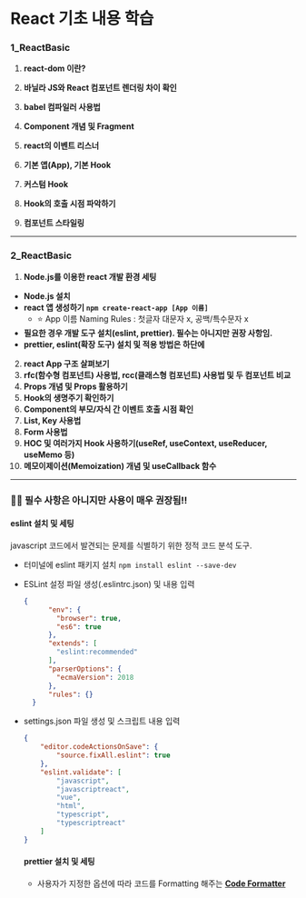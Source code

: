 # React 기초 내용 학습

### 1_ReactBasic
1. **react-dom 이란?**
2. **바닐라 JS와 React 컴포넌트 렌더링 차이 확인**
3. **babel 컴파일러 사용법**
4. **Component 개념 및 Fragment**
5. **react의 이벤트 리스너**

6. **기본 앱(App), 기본 Hook**
7. **커스텀 Hook**
8. **Hook의 호출 시점 파악하기**
9. **컴포넌트 스타일링**

-----------------------

### 2_ReactBasic
1. **Node.js를 이용한 react 개발 환경 세팅**
  * **Node.js 설치**
  * **react 앱 생성하기 `npm create-react-app [App 이름]`**
    - ⭐ App 이름 Naming Rules : 첫글자 대문자 x, 공백/특수문자 x
  * **필요한 경우 개발 도구 설치(eslint, prettier). 필수는 아니지만 권장 사항임.**
  * **prettier, eslint(확장 도구) 설치 및 적용 방법은 하단에**

2. **react App 구조 살펴보기**
3. **rfc(함수형 컴포넌트) 사용법, rcc(클래스형 컴포넌트) 사용법 및 두 컴포넌트 비교**
4. **Props 개념 및 Props 활용하기**
5. **Hook의 생명주기 확인하기**
6. **Component의 부모/자식 간 이벤트 호출 시점 확인**
7. **List, Key 사용법**
8. **Form 사용법**
9. **HOC 및 여러가지 Hook 사용하기(useRef, useContext, useReducer, useMemo 등)**
10. **메모이제이션(Memoization) 개념 및 useCallback 함수**

-----------------------

### 🙏🏻 필수 사항은 아니지만 사용이 매우 권장됨!!

#### eslint 설치 및 세팅
javascript 코드에서 발견되는 문제를 식별하기 위한 정적 코드 분석 도구.
- 터미널에 eslint 패키지 설치 ``npm install eslint --save-dev``
- ESLint 설정 파일 생성(.eslintrc.json) 및 내용 입력

  ```json
  {
		"env": {
		  "browser": true,
		  "es6": true
		},
		"extends": [
		  "eslint:recommended"
		],
		"parserOptions": {
		  "ecmaVersion": 2018
		},
		"rules": {}
	}
  ```
- settings.json 파일 생성 및 스크립트 내용 입력
  ```json
  {
      "editor.codeActionsOnSave": {
          "source.fixAll.eslint": true
      },
      "eslint.validate": [
          "javascript",
          "javascriptreact",
          "vue",
          "html",
          "typescript",
          "typescriptreact"
      ]
  }
  ```

  #### prettier 설치 및 세팅
  - 사용자가 지정한 옵션에 따라 코드를 Formatting 해주는 <u><b>Code Formatter</b></u>
